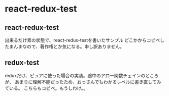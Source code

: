 # react-redux-test

## react-redux-test

出来るだけ素の状態で、react-redux-testを書いたサンプル
どこかからコピペしたまんまなので、著作権とか気になる。申し訳ありません。

## redux-test

reduxだけ、ピュアに使った場合の実装。途中のアロー関数チェインのところが、
あまりに理解不能だったため、おっさんでもわかるレベルに書き直してみている。
こちらもコピペ。もうしわけ。。
